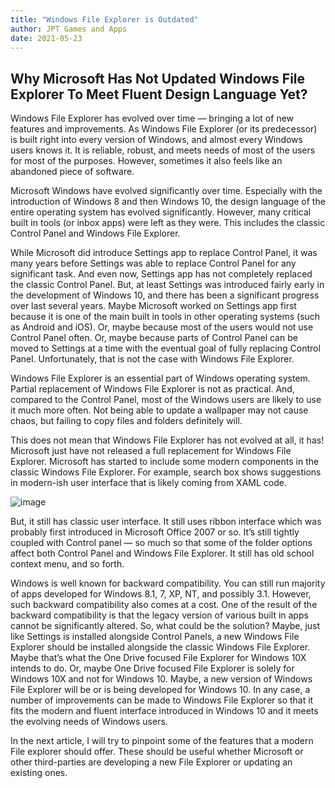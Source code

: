 ```yaml
---
title: "Windows File Explorer is Outdated"
author: JPT Games and Apps
date: 2021-05-23
---
```

## Why Microsoft Has Not Updated Windows File Explorer To Meet Fluent Design Language Yet? ##

Windows File Explorer has evolved over time — bringing a lot of new features and improvements. As Windows File Explorer (or its predecessor) is built right into every version of Windows, and almost every Windows users knows it. It is reliable, robust, and meets needs of most of the users for most of the purposes. However, sometimes it also feels like an abandoned piece of software.

Microsoft Windows have evolved significantly over time. Especially with the introduction of Windows 8 and then Windows 10, the design language of the entire operating system has evolved significantly. However, many critical built in tools (or inbox apps) were left as they were. This includes the classic Control Panel and Windows File Explorer.

While Microsoft did introduce Settings app to replace Control Panel, it was many years before Settings was able to replace Control Panel for any significant task. And even now, Settings app has not completely replaced the classic Control Panel. But, at least Settings was introduced fairly early in the development of Windows 10, and there has been a significant progress over last several years. Maybe Microsoft worked on Settings app first because it is one of the main built in tools in other operating systems (such as Android and iOS). Or, maybe because most of the users would not use Control Panel often. Or, maybe because parts of Control Panel can be moved to Settings at a time with the eventual goal of fully replacing Control Panel. Unfortunately, that is not the case with Windows File Explorer.

Windows File Explorer is an essential part of Windows operating system. Partial replacement of Windows File Explorer is not as practical. And, compared to the Control Panel, most of the Windows users are likely to use it much more often. Not being able to update a wallpaper may not cause chaos, but failing to copy files and folders definitely will.

This does not mean that Windows File Explorer has not evolved at all, it has! Microsoft just have not released a full replacement for Windows File Explorer. Microsoft has started to include some modern components in the classic Windows File Explorer. For example, search box shows suggestions in modern-ish user interface that is likely coming from XAML code.

![image](https://user-images.githubusercontent.com/77933967/116176915-eb918600-a6e0-11eb-8e79-4801b750d56f.png)

But, it still has classic user interface. It still uses ribbon interface which was probably first introduced in Microsoft Office 2007 or so. It’s still tightly coupled with Control panel — so much so that some of the folder options affect both Control Panel and Windows File Explorer. It still has old school context menu, and so forth.

Windows is well known for backward compatibility. You can still run majority of apps developed for Windows 8.1, 7, XP, NT, and possibly 3.1. However, such backward compatibility also comes at a cost. One of the result of the backward compatibility is that the legacy version of various built in apps cannot be significantly altered. So, what could be the solution? Maybe, just like Settings is installed alongside Control Panels, a new Windows File Explorer should be installed alongside the classic Windows File Explorer. Maybe that’s what the One Drive focused File Explorer for Windows 10X intends to do. Or, maybe One Drive focused File Explorer is solely for Windows 10X and not for Windows 10. Maybe, a new version of Windows File Explorer will be or is being developed for Windows 10. In any case, a number of improvements can be made to Windows File Explorer so that it fits the modern and fluent interface introduced in Windows 10 and it meets the evolving needs of Windows users.

In the next article, I will try to pinpoint some of the features that a modern File explorer should offer. These should be useful whether Microsoft or other third-parties are developing a new File Explorer or updating an existing ones.
